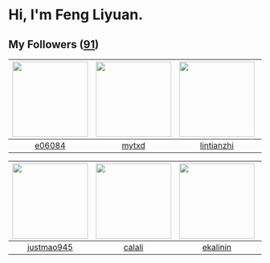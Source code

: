 # Hi, I'm Feng Liyuan.

## My Followers ([91](https://github.com/SunRunAway?tab=followers))

| <img src="https://avatars.githubusercontent.com/u/24450527?v=4" width="150" height="150" /> | <img src="https://avatars.githubusercontent.com/u/43415053?v=4" width="150" height="150" /> | <img src="https://avatars.githubusercontent.com/u/1457382?v=4" width="150" height="150" /> | <img src="https://avatars.githubusercontent.com/u/71307974?v=4" width="150" height="150" /> |
| :-----------------------------------------------------------------------------------------: | :-----------------------------------------------------------------------------------------: | :----------------------------------------------------------------------------------------: | :-----------------------------------------------------------------------------------------: |
|                             [e06084](https://github.com/e06084)                             |                              [mytxd](https://github.com/mytxd)                              |                         [lintianzhi](https://github.com/lintianzhi)                        |                       [StevenJokess](https://github.com/StevenJokess)                       |

| <img src="https://avatars.githubusercontent.com/u/619331?v=4" width="150" height="150" /> | <img src="https://avatars.githubusercontent.com/u/15995588?v=4" width="150" height="150" /> | <img src="https://avatars.githubusercontent.com/u/234891?v=4" width="150" height="150" /> | <img src="https://avatars.githubusercontent.com/u/552936?v=4" width="150" height="150" /> |
| :---------------------------------------------------------------------------------------: | :-----------------------------------------------------------------------------------------: | :---------------------------------------------------------------------------------------: | :---------------------------------------------------------------------------------------: |
|                        [justmao945](https://github.com/justmao945)                        |                             [calali](https://github.com/calali)                             |                          [ekalinin](https://github.com/ekalinin)                          |                           [mbautin](https://github.com/mbautin)                           |